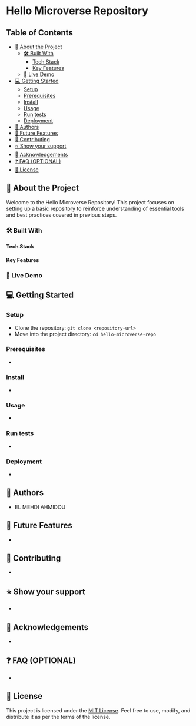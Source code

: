 # Hello Microverse Repository

## Table of Contents

- [📖 About the Project](#about-project)
  - [🛠 Built With](#built-with)
    - [Tech Stack](#tech-stack)
    - [Key Features](#key-features)
  - [🚀 Live Demo](#live-demo)
- [💻 Getting Started](#getting-started)
  - [Setup](#setup)
  - [Prerequisites](#prerequisites)
  - [Install](#install)
  - [Usage](#usage)
  - [Run tests](#run-tests)
  - [Deployment](#deployment)
- [👥 Authors](#authors)
- [🔭 Future Features](#future-features)
- [🤝 Contributing](#contributing)
- [⭐️ Show your support](#support)
- [🙏 Acknowledgements](#acknowledgements)
- [❓ FAQ (OPTIONAL)](#faq)
- [📝 License](#license)

## 📖 About the Project

Welcome to the Hello Microverse Repository! This project focuses on setting up a basic repository to reinforce understanding of essential tools and best practices covered in previous steps.

### 🛠 Built With

#### Tech Stack

#### Key Features

### 🚀 Live Demo

## 💻 Getting Started

### Setup

- Clone the repository: `git clone <repository-url>`
- Move into the project directory: `cd hello-microverse-repo`

### Prerequisites

-

### Install

-

### Usage

-

### Run tests

-

### Deployment

-

## 👥 Authors

- EL MEHDI AHMIDOU

## 🔭 Future Features

-

## 🤝 Contributing

-

## ⭐️ Show your support

-

## 🙏 Acknowledgements

-

## ❓ FAQ (OPTIONAL)

-

## 📝 License

This project is licensed under the [MIT License](LICENSE). Feel free to use, modify, and distribute it as per the terms of the license.
